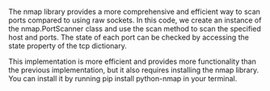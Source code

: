 The nmap library provides a more comprehensive and efficient way to scan ports compared to using raw sockets.
In this code, we create an instance of the nmap.PortScanner class and use the scan method to scan the specified host and ports.
The state of each port can be checked by accessing the state property of the tcp dictionary.

This implementation is more efficient and provides more functionality than the previous implementation, but it also requires installing the nmap library. You can install it by running pip install python-nmap in your terminal.
